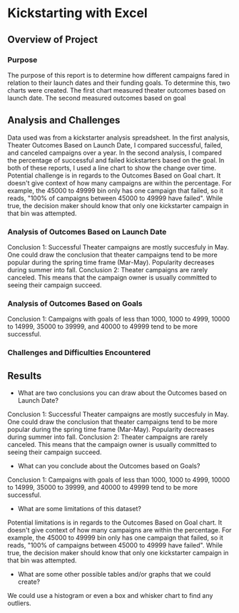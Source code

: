 # Kickstarting with Excel

## Overview of Project

### Purpose

The purpose of this report is to determine how different campaigns fared in relation to their launch dates and their funding goals.  To determine this, two charts were created.  The first chart measured theater outcomes based on launch date.  The second measured outcomes based on goal

## Analysis and Challenges

Data used was from a kickstarter analysis spreadsheet.  In the first analysis, Theater Outcomes Based on Launch Date, I compared successful, failed, and canceled campaigns over a year.  In the second analysis, I compared the percentage of successful and failed kickstarters based on the goal.  In both of these reports, I used a line chart to show the change over time.  Potential challenge is in regards to the Outcomes Based on Goal chart.  It doesn't give context of how many campaigns are within the percentage.  For example, the 45000 to 49999 bin only has one campaign that failed, so it reads, "100% of campaigns between 45000 to 49999 have failed".  While true, the decision maker should know that only one kickstarter campaign in that bin was attempted.  

### Analysis of Outcomes Based on Launch Date

Conclusion 1: Successful Theater campaigns are mostly succesfuly in May.  One could draw the conclusion that theater campaigns tend to be more popular during the spring time frame (Mar-May).  Popularity decreases during summer into fall.
Conclusion 2: Theater campaigns are rarely canceled.  This means that the campaign owner is usually committed to seeing their campaign succeed.  

### Analysis of Outcomes Based on Goals

Conclusion 1:  Campaigns with goals of less than 1000, 1000 to 4999, 10000 to 14999, 35000 to 39999, and 40000 to 49999 tend to be more successful. 

### Challenges and Difficulties Encountered

## Results

- What are two conclusions you can draw about the Outcomes based on Launch Date?

Conclusion 1: Successful Theater campaigns are mostly succesfuly in May.  One could draw the conclusion that theater campaigns tend to be more popular during the spring time frame (Mar-May).  Popularity decreases during summer into fall.
Conclusion 2: Theater campaigns are rarely canceled.  This means that the campaign owner is usually committed to seeing their campaign succeed.  

- What can you conclude about the Outcomes based on Goals?

Conclusion 1:  Campaigns with goals of less than 1000, 1000 to 4999, 10000 to 14999, 35000 to 39999, and 40000 to 49999 tend to be more successful. 

- What are some limitations of this dataset?

Potential limitations is in regards to the Outcomes Based on Goal chart.  It doesn't give context of how many campaigns are within the percentage.  For example, the 45000 to 49999 bin only has one campaign that failed, so it reads, "100% of campaigns between 45000 to 49999 have failed".  While true, the decision maker should know that only one kickstarter campaign in that bin was attempted.  

- What are some other possible tables and/or graphs that we could create?

We could use a histogram or even a box and whisker chart to find any outliers.  
